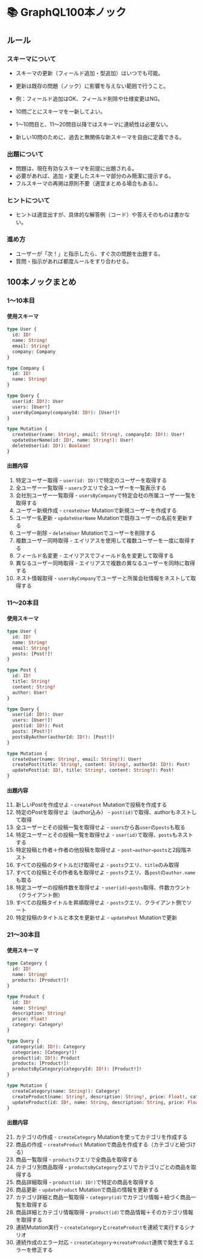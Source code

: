 # 📚 GraphQL100本ノック
## ルール
### スキーマについて
- スキーマの更新（フィールド追加・型追加）はいつでも可能。
- 更新は既存の問題（ノック）に影響を与えない範囲で行うこと。
- 例：フィールド追加はOK、フィールド削除や仕様変更はNG。

- 10問ごとにスキーマを一新してよい。

- 1〜10問目と、11〜20問目以降ではスキーマに連続性は必要ない。

- 新しい10問のために、過去と無関係な新スキーマを自由に定義できる。

### 出題について
- 問題は、現在有効なスキーマを前提に出題される。
- 必要があれば、追加・変更したスキーマ部分のみ簡潔に提示する。
- フルスキーマの再掲は原則不要（適宜まとめる場合もある）。

### ヒントについて
- ヒントは適宜出すが、具体的な解答例（コード）や答えそのものは書かない。

### 進め方
- ユーザーが「次！」と指示したら、すぐ次の問題を出題する。
- 質問・指示があれば都度ルールをすり合わせる。

## 100本ノックまとめ
### 1〜10本目
#### 使用スキーマ
```graphql
type User {
  id: ID!
  name: String!
  email: String!
  company: Company
}

type Company {
  id: ID!
  name: String!
}

type Query {
  user(id: ID!): User
  users: [User!]
  usersByCompany(companyId: ID!): [User!]!
}

type Mutation {
  createUser(name: String!, email: String!, companyId: ID!): User!
  updateUserName(id: ID!, name: String!): User!
  deleteUser(id: ID!): Boolean!
}
```
#### 出題内容
1. 特定ユーザー取得 - `user(id: ID!)`で特定のユーザーを取得する
2. 全ユーザー一覧取得 - `users`クエリで全ユーザーを一覧表示する
3. 会社別ユーザー一覧取得 - `usersByCompany`で特定会社の所属ユーザー一覧を取得する
4. ユーザー新規作成 - `createUser` Mutationで新規ユーザーを作成する
5. ユーザー名更新 - `updateUserName` Mutationで既存ユーザーの名前を更新する
6. ユーザー削除 - `deleteUser` Mutationでユーザーを削除する
7. 複数ユーザー同時取得 - エイリアスを使用して複数ユーザーを一度に取得する
8. フィールド名変更 - エイリアスでフィールド名を変更して取得する
9. 異なるユーザー同時取得 - エイリアスで複数の異なるユーザーを同時に取得する
10. ネスト情報取得 - `usersByCompany`でユーザーと所属会社情報をネストして取得する

### 11〜20本目
#### 使用スキーマ
```graphql
type User {
  id: ID!
  name: String!
  email: String!
  posts: [Post!]!
}

type Post {
  id: ID!
  title: String!
  content: String!
  author: User!
}

type Query {
  user(id: ID!): User
  users: [User!]!
  post(id: ID!): Post
  posts: [Post!]!
  postsByAuthor(authorId: ID!): [Post!]!
}

type Mutation {
  createUser(name: String!, email: String!): User!
  createPost(title: String!, content: String!, authorId: ID!): Post!
  updatePost(id: ID!, title: String!, content: String!): Post!
}
```
#### 出題内容
11. 新しいPostを作成せよ - `createPost` Mutationで投稿を作成する
12. 特定のPostを取得せよ（author込み） - `post(id)`で取得、authorもネストして取得
13. 全ユーザーとその投稿一覧を取得せよ - `users`から各`user`の`posts`も取る
14. 特定ユーザーとその投稿一覧を取得せよ - `user(id)`で取得、`posts`もネストする
15. 特定投稿と作者＋作者の他投稿を取得せよ - `post→author→posts`と2段階ネスト
16. すべての投稿のタイトルだけ取得せよ - `posts`クエリ、`title`のみ取得
17. すべての投稿とその作者名を取得せよ - `posts`クエリ、各`post`の`author.name`も取る
18. 特定ユーザーの投稿件数を取得せよ - `user(id)→posts`取得、件数カウント（クライアント側）
19. すべての投稿タイトルを昇順取得せよ - `posts`クエリ、クライアント側でソート
20. 特定投稿のタイトルと本文を更新せよ - `updatePost` Mutationで更新

### 21〜30本目
#### 使用スキーマ
```graphql
type Category {
  id: ID!
  name: String!
  products: [Product!]!
}

type Product {
  id: ID!
  name: String!
  description: String!
  price: Float!
  category: Category!
}

type Query {
  category(id: ID!): Category
  categories: [Category!]!
  product(id: ID!): Product
  products: [Product!]!
  productsByCategory(categoryId: ID!): [Product!]!
}

type Mutation {
  createCategory(name: String!): Category!
  createProduct(name: String!, description: String!, price: Float!, categoryId: ID!): Product!
  updateProduct(id: ID!, name: String, description: String, price: Float): Product!
}

```

#### 出題内容
21. カテゴリの作成 - `createCategory` Mutationを使ってカテゴリを作成する
22. 商品の作成 - `createProduct` Mutationで商品を作成する（カテゴリと紐づける）
23. 商品一覧取得 - `products`クエリで全商品を取得する
24. カテゴリ別商品取得 - `productsByCategory`クエリでカテゴリごとの商品を取得する
25. 商品詳細取得 - `product(id: ID!)`で特定の商品を取得する
26. 商品更新 - `updateProduct` Mutationで商品の情報を更新する
27. カテゴリ詳細と商品一覧取得 - `category(id)`でカテゴリ情報＋紐づく商品一覧を取得する
28. 商品詳細とカテゴリ情報取得 - `product(id)`で商品情報＋そのカテゴリ情報を取得する
29. 連続Mutation実行 - `createCategory`と`createProduct`を連続で実行するシナリオ
30. 連続作成のエラー対応 - `createCategory`→`createProduct`連携で発生するエラーを修正する
